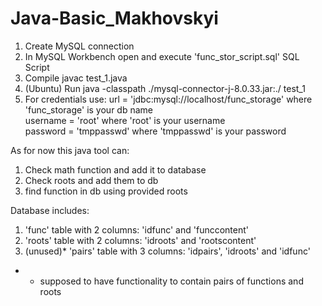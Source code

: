 # Java-Basic_Makhovskyi

1. Create MySQL connection
2. In MySQL Workbench open and execute 'func_stor_script.sql' SQL Script
3. Compile javac test_1.java
4. (Ubuntu) Run java -classpath ./mysql-connector-j-8.0.33.jar:./ test_1 
5. For credentials use:
url = 'jdbc:mysql://localhost/func_storage' where 'func_storage' is your db name  
username = 'root' where 'root' is your username  
password = 'tmppasswd' where 'tmppasswd' is your password  

As for now this java tool can:
1. Check math function and add it to database
2. Check roots and add them to db
3. find function in db using provided roots  

Database includes:
1) 'func' table with 2 columns: 'idfunc' and 'funccontent'
2) 'roots' table with 2 columns: 'idroots' and 'rootscontent'
3) (unused)* 'pairs' table with 3 columns: 'idpairs', 'idroots' and 'idfunc'

* - supposed to have functionality to contain pairs of functions and roots
